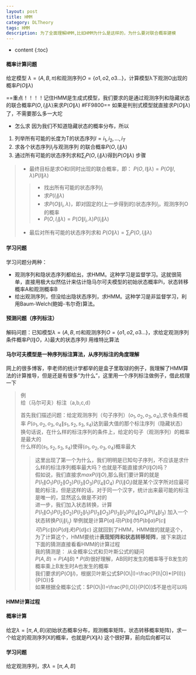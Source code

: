 ```yaml
---
layout: post
title: HMM
category: DLTheory
tags: HMM
description: 为了全面理解HMM,比如HMM为什么是这样的，为什么要对联合概率建模
---
```


* content
{:toc}
#### 概率计算问题
给定模型 $\lambda = (A, B, \pi)$和观测序列$O=\{o1, o2, o3 ...\}$，计算模型λ下观测O出现的概率$P(O \| \lambda)$

==重点！！！！记住HMM是生成式模型，我们要求的是通过观测序列和隐藏状态的联合概率$P(O,I_i \|\lambda)$来求$P(O \| \lambda)$ #FF9800==
如果是判别式模型就直接求$P(O \| \lambda)$了，不需要那么多一大坨

- 怎么求
因为我们不知道隐藏状态的概率分布，所以
1. 列举所有可能的长度为T的状态序列$I = {i_1, i_2, ..., i_T}$
2. 求各个状态序列$I_i$与观测序列 的联合概率$P(O,I_i \|\lambda)$
3. 通过所有可能的状态序列求和$\sum _i P(O,I_i \|\lambda)$得到$P(O\|\lambda)$
步骤
>- 最终目标是求O和I同时出现的联合概率，即：
>$P(O,I\|\lambda)= P(O\|I,\lambda)P(I\|\lambda)$
>>- 找出所有可能的状态序列$I_i$
>>- 求$P(I_i\|\lambda)$
>>- 求$P(O\|I_i,\lambda)$，即对固定的(上一步得到的)状态序列$I_i$，观测序列O的概率
>>- $P(O,I_i\|\lambda)= P(O\|I_i,\lambda)P(I_i\|\lambda)$ 
>- 最后对所有可能的状态序列求和
>$P(O\|\lambda)= \sum _i P(O,I_i\|\lambda)$

#### 学习问题
学习问题分两种：

- 观测序列和隐状态序列都给出，求HMM。这种学习是监督学习。这就很简单，直接用极大似然估计来估计隐马尔可夫模型的初始状态概率Pi，状态转移概率A和观测概率B
- 给出观测序列，但没给出隐状态序列，求HMM。这种学习是非监督学习，利用Baum-Welch(鲍姆-韦尔奇)算法。


#### 预测问题（序列标注）
解码问题：已知模型$\lambda= (A, B, π)$和观测序列$O=\{o1, o2, o3 ...\}$，求给定观测序列条件概率$P(I \| O，\lambda)$最大的状态序列I
用维特比算法






















#### 马尔可夫模型是一种序列标注算法，从序列标注的角度理解
网上的很多博客，李老师的统计学都举的是盒子里取球的例子，我理解了HMM算法的计算推导，但是还是有很多“为什么”，这里用一个序列标注做例子，借此梳理一下
> 例  
> 给（马尔可夫）标注（a,b,c,d）  
>
> 首先我们描述问题：给定观测序列（句子序列）$(o_1,o_2,o_3,o_4)$,求令条件概率 $P(o_1,o_2,o_3,o_4\|s_1,s_2,s_3,s_4)$达到最大值的那个标注序列（隐藏状态）  
> 换句话说，在什么样的标注序列的条件上，给定的句子（观测序列）的概率是最大的  
> 什么样的$(s_1,s_2,s_3,s_4)$使得$(o_1,o_2,o_3,o_4)$概率最大  
>> 这里出现了第一个为什么，我们明明是已知句子序列，不应该是求什么样的标注序列概率最大吗？也就是不能直接求$P(I\|O)$吗？  
>> 假如说，我们直接求$max P(I\|O)$,那么我们要计算的就是 $P(I_1\|O_1)P(I_2\|O_2)P(I_3\|O_3)P(I_4\|O_4)$ $P(I_i\|O_i)$就是某个汉字所对应最可能的标注，但是这样的话，对于同一个汉字，统计出来最可能的标注是唯一的，显然这么做是不对的  
>> 进一步，我们加入状态转换，计算$P(I_1\|O_1)P(I_2\|O_2)P(I_2\|I_1)P(I_3\|O_3)P(I_3\|I_2)P(I_4\|O_4)P(I_4\|I_3)$ 加入一个状态转换$P(I_i\|I_{i_1})$
>> 举例就是计算$P(a\|马)P(b\|尔)P(b\|a)P(c\|可)P(c\|b)P(d\|夫)P(d\|c)$ 这就回到了HMM，HMM做的就是这个，为了计算这个，HMM要统计**表现矩阵和状态转移矩阵**，接下来跳过下面的猜测直接看看HMM的计算过程  
>> 我的猜测是： 
>> 从全概率公式和贝叶斯公式的疑问  
>> $P(A,B)=P(A\|B)*P(B)$很好理解，AB同时发生的概率等于B发生的概率乘上B发生时A也发生的概率  
>> 我们要求的$P(O\|I)$，根据贝叶斯公式$P(O\|I)=\frac{P(I\|O)*(P(I))}{P(O)}$  
>> 如果根据全概率公式：$P(O\|I)=\frac{P(I,O)}{P(O)}$不是也可以吗  

#### HMM计算过程
#### 概率计算
给定$\lambda=[\pi,A,B]$(初始状态概率分布，观测概率矩阵，状态转移概率矩阵)，求一个给定的观测序列X的概率，也就是$P(X\|\lambda)$
这个很好算，前向后向都可以

#### 学习问题
给定观测序列，求$\lambda=[\pi,A,B]$
